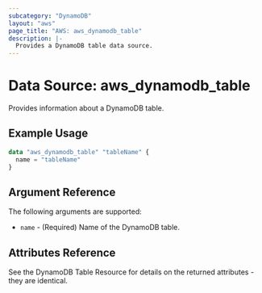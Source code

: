 ```yaml
---
subcategory: "DynamoDB"
layout: "aws"
page_title: "AWS: aws_dynamodb_table"
description: |-
  Provides a DynamoDB table data source.
---
```


# Data Source: aws_dynamodb_table

Provides information about a DynamoDB table.

## Example Usage

```terraform
data "aws_dynamodb_table" "tableName" {
  name = "tableName"
}
```

## Argument Reference

The following arguments are supported:

* `name` - (Required) Name of the DynamoDB table.

## Attributes Reference

See the DynamoDB Table Resource for details on the
returned attributes - they are identical.
